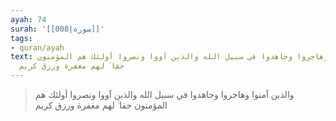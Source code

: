 ```yaml
---
ayah: 74
surah: '[[008|سورة]]'
tags:
- quran/ayah
text: والذين آمنوا وهاجروا وجاهدوا في سبيل الله والذين آووا ونصروا أولئك هم المؤمنون
  حقا ۚ لهم مغفرة ورزق كريم
---
```

> والذين آمنوا وهاجروا وجاهدوا في سبيل الله والذين آووا ونصروا أولئك هم المؤمنون حقا ۚ لهم مغفرة ورزق كريم

